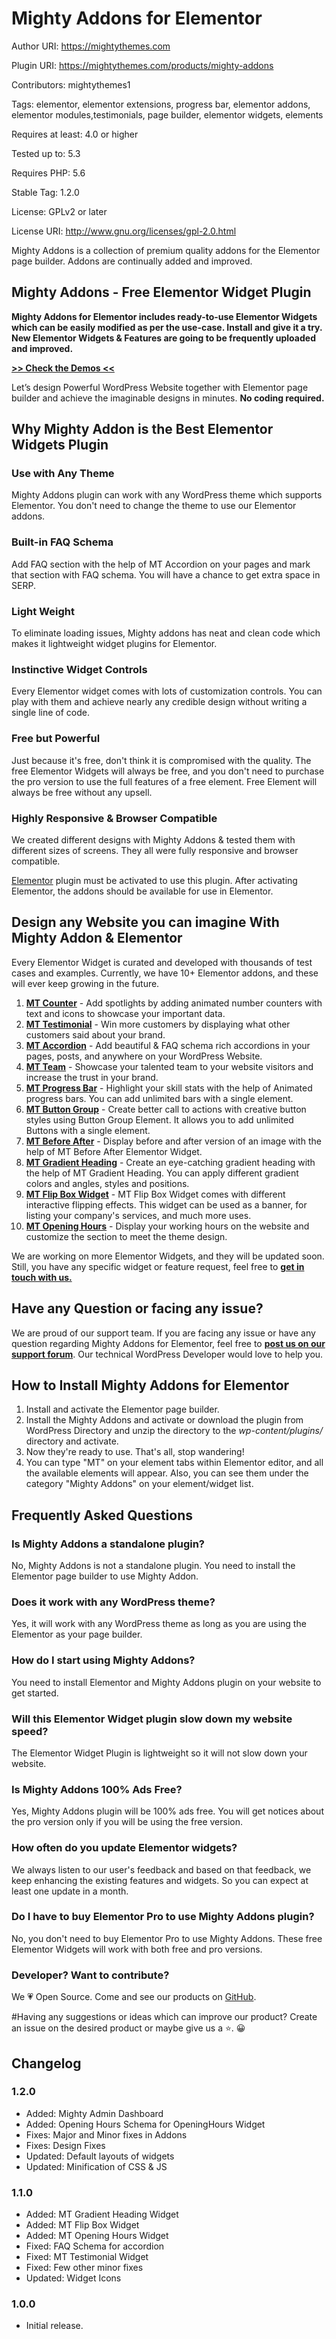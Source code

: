 # Mighty Addons for Elementor

Author URI: https://mightythemes.com

Plugin URI: https://mightythemes.com/products/mighty-addons

Contributors: mightythemes1

Tags: elementor, elementor extensions, progress bar, elementor addons, elementor modules,testimonials, page builder, elementor widgets, elements

Requires at least: 4.0 or higher

Tested up to: 5.3

Requires PHP: 5.6

Stable Tag: 1.2.0

License: GPLv2 or later

License URI: http://www.gnu.org/licenses/gpl-2.0.html

Mighty Addons is a collection of premium quality addons for the Elementor page builder. Addons are continually added and improved.

## Mighty Addons - Free Elementor Widget Plugin
**Mighty Addons for Elementor includes ready-to-use Elementor Widgets which can be easily modified as per the use-case. Install and give it a try. New Elementor Widgets & Features are going to be frequently uploaded and improved.**

[**>> Check the Demos <<**](https://mightythemes.com/products/mighty-addons/)

Let’s design Powerful WordPress Website together with Elementor page builder and achieve the imaginable designs in minutes. **No coding required.**
## Why Mighty Addon is the Best Elementor Widgets Plugin
### Use with Any Theme
Mighty Addons plugin can work with any WordPress theme which supports Elementor. You don't need to change the theme to use our Elementor addons.

### Built-in FAQ Schema
Add FAQ section with the help of MT Accordion on your pages and mark that section with FAQ schema. You will have a chance to get extra space in SERP. 

### Light Weight
To eliminate loading issues, Mighty addons has neat and clean code which makes it lightweight widget plugins for Elementor.

### Instinctive Widget Controls
Every Elementor widget comes with lots of customization controls. You can play with them and achieve nearly any credible design without writing a single line of code.

### Free but Powerful
Just because it's free, don't think it is compromised with the quality. The free Elementor Widgets will always be free, and you don't need to purchase the pro version to use the full features of a free element. Free Element will always be free without any upsell.

### Highly Responsive & Browser Compatible
We created different designs with Mighty Addons & tested them with different sizes of screens. They all were fully responsive and browser compatible. 

<a href="https://wordpress.org/plugins/elementor/" rel="nofollow">Elementor</a> plugin must be activated to use this plugin. After activating Elementor, the addons should be available for use in Elementor.

## Design any Website you can imagine With Mighty Addon & Elementor
Every Elementor Widget is curated and developed with thousands of test cases and examples. Currently, we have 10+ Elementor addons, and these will ever keep growing in the future.
1. **[MT Counter](https://demo.mightythemes.com/mighty-addons/mt-counter/)** - Add spotlights by adding animated number counters with text and icons to showcase your important data.
2. **[MT Testimonial](https://demo.mightythemes.com/mighty-addons/mt-testimonial/)** - Win more customers by displaying what other customers said about your brand. 
3. **[MT Accordion](https://demo.mightythemes.com/mighty-addons/mt-accordion/)** - Add beautiful & FAQ schema rich accordions in your pages, posts, and anywhere on your WordPress Website.
4. **[MT Team](https://demo.mightythemes.com/mighty-addons/mt-team/)** - Showcase your talented team to your website visitors and increase the trust in your brand.
5. **[MT Progress Bar](https://demo.mightythemes.com/mighty-addons/mt-progress-bar/)** - Highlight your skill stats with the help of Animated progress bars. You can add unlimited bars with a single element. 
6. **[MT Button Group](https://demo.mightythemes.com/mighty-addons/mt-button-group/)** - Create better call to actions with creative button styles using Button Group Element. It allows you to add unlimited Buttons with a single element. 
7. **[MT Before After](https://demo.mightythemes.com/mighty-addons/mt-before-after/)** - Display before and after version of an image with the help of MT Before After Elementor Widget. 
8. **[MT Gradient Heading](https://demo.mightythemes.com/mighty-addons/mt-gradient-heading/)** - Create an eye-catching gradient heading with the help of MT Gradient Heading. You can apply different gradient colors and angles, styles and positions. 
9. **[MT Flip Box Widget](https://demo.mightythemes.com/mighty-addons/mt-flip-box/)** - MT Flip Box Widget comes with different interactive flipping effects. This widget can be used as a banner, for listing your company's services, and much more uses.
10. **[MT Opening Hours](https://demo.mightythemes.com/mighty-addons/mt-opening-hours/)** - Display your working hours on the website and customize the section to meet the theme design. 

We are working on more Elementor Widgets, and they will be updated soon. Still, you have any specific widget or feature request, feel free to **[get in touch with us.](https://mightythemes.com/contact/)** 

## Have any Question or facing any issue?
We are proud of our support team. If you are facing any issue or have any question regarding Mighty Addons for Elementor, feel free to **[post us on our support forum](https://mightythemes.com/support/c/mighty-addons/)**. Our technical WordPress Developer would love to help you. 

## How to Install Mighty Addons for Elementor

1. Install and activate the Elementor page builder.
2. Install the Mighty Addons and activate or download the plugin from WordPress Directory and unzip the directory to the *wp-content/plugins/* directory and activate.
3. Now they're ready to use. That's all, stop wandering!
4. You can type "MT" on your element tabs within Elementor editor, and all the available elements will appear.
Also, you can see them under the category "Mighty Addons" on your element/widget list.

## Frequently Asked Questions

### Is Mighty Addons a standalone plugin?

No, Mighty Addons is not a standalone plugin. You need to install the Elementor page builder to use Mighty Addon.

### Does it work with any WordPress theme?

Yes, it will work with any WordPress theme as long as you are using the Elementor as your page builder.

### How do I start using Mighty Addons?

You need to install Elementor and Mighty Addons plugin on your website to get started.

### Will this Elementor Widget plugin slow down my website speed?

The Elementor Widget Plugin is lightweight so it will not slow down your website.

### Is Mighty Addons 100% Ads Free?

Yes, Mighty Addons plugin will be 100% ads free. You will get notices about the pro version only if you will be using the free version.

### How often do you update Elementor widgets?

We always listen to our user's feedback and based on that feedback, we keep enhancing the existing features and widgets. So you can expect at least one update in a month.

### Do I have to buy Elementor Pro to use Mighty Addons plugin?

No, you don't need to buy Elementor Pro to use Mighty Addons. These free Elementor Widgets will work with both free and pro versions.

### Developer? Want to contribute?

We 💗 Open Source. Come and see our products on <a href="https://github.com/mightythemes/" title="MightyThemes on GitHub">GitHub</a>.

#Having any suggestions or ideas which can improve our product?
Create an issue on the desired product or maybe give us a ⭐. 😀

## Changelog

### 1.2.0
* Added: Mighty Admin Dashboard
* Added: Opening Hours Schema for OpeningHours Widget
* Fixes: Major and Minor fixes in Addons
* Fixes: Design Fixes
* Updated: Default layouts of widgets
* Updated: Minification of CSS & JS

### 1.1.0
* Added: MT Gradient Heading Widget
* Added: MT Flip Box Widget
* Added: MT Opening Hours Widget
* Fixed: FAQ Schema for accordion
* Fixed: MT Testimonial Widget
* Fixed: Few other minor fixes
* Updated: Widget Icons

### 1.0.0
* Initial release.
